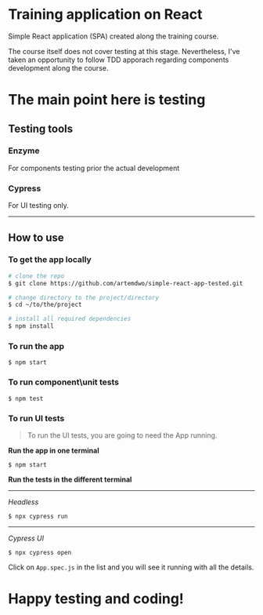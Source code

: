 # Training application on React

Simple React application (SPA) created along the training course.

The course itself does not cover testing at this stage. Nevertheless, I've taken an opportunity to follow TDD apporach regarding components development along the course.

# The main point here is testing
## Testing tools

### Enzyme
For components testing prior the actual development

### Cypress
For UI testing only.

---
## How to use
### To get the app locally
```bash
# clone the repo
$ git clone https://github.com/artemdwo/simple-react-app-tested.git

# change directory to the project/directory
$ cd ~/to/the/project

# install all required dependencies
$ npm install
```

### To run the app
```
$ npm start
```

### To run component\unit tests
```
$ npm test
```

### To run UI tests
> To run the UI tests, you are going to need the App running. 

**Run the app in one terminal**
```
$ npm start
```
**Run the tests in the different terminal**

---
*Headless*
```
$ npx cypress run
```
---
*Cypress UI*
```
$ npx cypress open
```
Click on `App.spec.js` in the list and you will see it running with all the details.

# Happy testing and coding!
